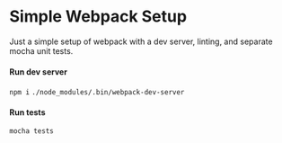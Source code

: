 # Simple Webpack Setup

Just a simple setup of webpack with a dev server, linting, and separate mocha unit tests.

#### Run dev server
`npm i`
`./node_modules/.bin/webpack-dev-server`

#### Run tests
`mocha tests`